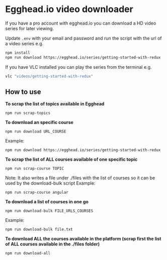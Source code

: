 # Egghead.io video downloader

If you have a pro account with egghead.io you can download a HD video series for later viewing.

Update `.env` with your email and password and run the script with the url of a video series e.g.

```bash
npm install
npm run download https://egghead.io/series/getting-started-with-redux
```

If you have VLC installed you can play the series from the terminal e.g.

```bash
vlc "videos/getting-started-with-redux"
```

## How to use
**To scrap the list of topics available in Egghead**
```
npm run scrap-topics
```

**To download an specific course**
```
npm run download URL_COURSE
```
Example:
```
npm run download https://egghead.io/series/getting-started-with-redux
```

**To scrap the list of ALL courses available of one specific topic**
```
npm run scrap-course TOPIC
```
Note: It also writes a file under ./files with the list of courses so it can be used by the download-bulk script
Example:
```
npm run scrap-course angular
``` 

**To download a list of courses in one go**
```
npm run download-bulk FILE_URLS_COURSES
```
Example:
```
npm run download-bulk file.txt
```

**To download ALL the courses available in the platform (scrap first the list of ALL courses available in the ./files folder)**
```
npm run download-all
```
